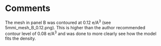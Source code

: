 # Comments

The mesh in panel B was contoured at 0.12 e/A<sup>3</sup> (see 5mmi_mesh_B_0.12.png). This is higher than the 
author recommended contour level of 0.08 e/A<sup>3</sup> and was done to more clearly see how the model fits the 
density. 
